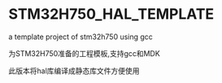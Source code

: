 # STM32H750_HAL_TEMPLATE
a template project of stm32h750 using gcc

为STM32H750准备的工程模板,支持gcc和MDK

此版本将hal库编译成静态库文件方便使用
